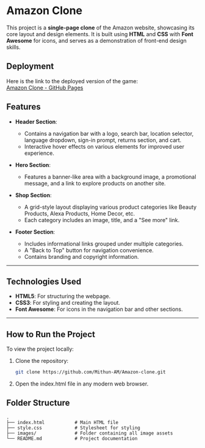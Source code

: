 # Amazon Clone

This project is a **single-page clone** of the Amazon website, showcasing its core layout and design elements. It is built using **HTML** and **CSS** with **Font Awesome** for icons, and serves as a demonstration of front-end design skills.

## Deployment

Here is the link to the deployed version of the game:  
[Amazon Clone - GitHub Pages](https://mithun-am.github.io/Amazon-clone/)

## Features

- **Header Section**:
  - Contains a navigation bar with a logo, search bar, location selector, language dropdown, sign-in prompt, returns section, and cart.
  - Interactive hover effects on various elements for improved user experience.

- **Hero Section**:
  - Features a banner-like area with a background image, a promotional message, and a link to explore products on another site.

- **Shop Section**:
  - A grid-style layout displaying various product categories like Beauty Products, Alexa Products, Home Decor, etc.
  - Each category includes an image, title, and a "See more" link.

- **Footer Section**:
  - Includes informational links grouped under multiple categories.
  - A "Back to Top" button for navigation convenience.
  - Contains branding and copyright information.

---

## Technologies Used

- **HTML5**: For structuring the webpage.
- **CSS3**: For styling and creating the layout.
- **Font Awesome**: For icons in the navigation bar and other sections.

---

## How to Run the Project

To view the project locally:

1. Clone the repository:
   ```bash
   git clone https://github.com/Mithun-AM/Amazon-clone.git

2. Open the index.html file in any modern web browser.

## Folder Structure

```plaintext
.
├── index.html           # Main HTML file
├── style.css            # Stylesheet for styling
├── images/              # Folder containing all image assets
└── README.md            # Project documentation